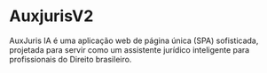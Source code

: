# AuxjurisV2
AuxJuris IA é uma aplicação web de página única (SPA) sofisticada, projetada para servir como um assistente jurídico inteligente para profissionais do Direito brasileiro. 
